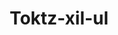 ---
layout: item
title: Toktz-xil-ul
item-id: 6522
datatable: true
id: 6522
name: "Toktz-xil-ul"
members: true
lowalch: 100
highalch: 150
examine: "A razor sharp ring of obsidian."
monsters:
  - id: 2167
    name: "TzHaar-Xil"
    members: true
    combat_level: 133
    wiki_url: "https://oldschool.runescape.wiki/w/TzHaar-Xil"
    drops:
      - quantity: "9-29"
        rarity: 0.001953125
        drop_requirements: null
---